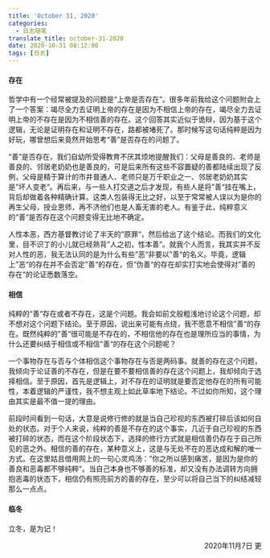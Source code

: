 ```yaml
---
title: 'October 31, 2020'
categories:
  - 日志随笔
translate_title: october-31-2020
date: 2020-10-31 08:12:00
tags: [日志]
---
```


#### 存在

哲学中有一个经常被提及的问题是“上帝是否存在”。很多年前我给这个问题附会上了一个答案：竭尽全力去证明上帝的存在是因为不相信上帝的存在，竭尽全力去证明上帝的不存在是因为不相信善的存在。这个回答其实近似于诡辩，因为基于这个逻辑，无论是证明存在和证明不存在，路都被堵死了。那时候写这句话纯粹是因为好玩，哪曾想后来竟然开始思考“善”是否存在的问题了。

“善”是否存在，我们自幼所受得教育不厌其烦地提醒我们：父母是善良的、老师是善良的、邻居老奶奶也是善良的，可是后来所有这些不容置疑的善都陆续出现了反例，父母是精于算计的市井普通人、老师只是万千职业之一、邻居老奶奶其实是”坏人变老“。再后来，与一些人打交道之后才发现，有些人是将”善“挂在嘴上，背后却做着各种精确计算。这类人包装得无比之好，以至于常常被人误以为是你的再生父母，授业恩师，再不济他们也是人畜无害的老人。有鉴于此，纯粹意义的“善“是否存在这个问题变得无比地不确定。

人性本恶，西方基督教讨论了半天的”原罪“，然后给出了这个结论。而我们的文化里，目不识丁的小儿就已经熟背”人之初，性本善“。就我个人而言，我其实并不反对人性的恶，我无法认同的是为什么有些”恶“非要以”善“的名义。毕竟，逻辑上”恶“的存在并不会否定”善“的存在，但”伪善“的存在却实打实地会使得对”善的存在“的论证悉数落空。

#### 相信

纯粹的“善“存在或者不存在，这是个问题。我会如前文般粗浅地讨论这个问题，却不想对这个问题下结论。至于原因，说出来可能有点绕，我不愿意不相信”善“的存在。既然纯粹的”善“很可能是不存在的，不相信他的存在也是理所应当的事情，为什么还要纠结于相信或不相信”善“的存在这个问题呢？

一个事物存在与否与个体相信这个事物存在与否是两码事。就善的存在这个问题，我倾向于论证善的不存在，但是在要不要相信善的存在这个问题上，我却倾向于选择相信。至于原因，首先是逻辑上，对不存在的证明就是要否定他存在的所有可能性，本着逻辑的严谨性，我不想主观上如此草率地下结论。不过如你所知，这个理由其实是最不值一提的理由。

前段时间看到一句话，大意是说修行修的就是当自己珍视的东西被打碎后该如何自处的状态。对于个人来说，纯粹的善是不存在的这个事实，几近于自己珍视的东西被打碎的状态，而在这个阶段状态下，选择的修行方式就是相信善仍存在于自己所见的恶之外。相信的善的存在，某种意义上，这是与无处不在的恶达成和解的唯一方式。在这里姑且借用网上的一句心灵鸡汤：”你之所以感到痛苦，是因为是你的善良和恶毒都不够纯粹“。当自己本身也不够善的标准，却又没有办法调转方向拥抱恶毒的状态下，相信仍有照亮前方的善的存在，至少可以将自己当下的纠结减轻那么一点点。

#### 临冬

立冬，是为记！

<p align="right">2020年11月7日 更</p>